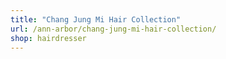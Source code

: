 ```yaml
---
title: "Chang Jung Mi Hair Collection"
url: /ann-arbor/chang-jung-mi-hair-collection/
shop: hairdresser
---
```

